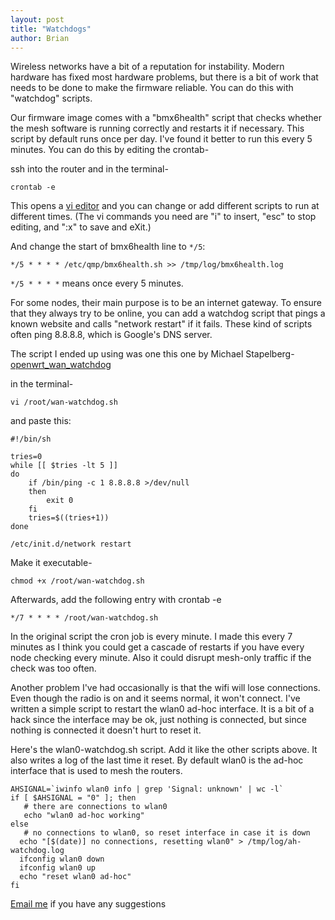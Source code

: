 ```yaml
---
layout: post
title: "Watchdogs"
author: Brian
---
```


Wireless networks have a bit of a reputation for instability. Modern hardware has fixed most hardware problems, but there is a bit of work that needs to be done to make the firmware reliable. You can do this with "watchdog" scripts.

Our firmware image comes with a "bmx6health" script that checks whether the mesh software is running correctly and restarts it if necessary. This script by default runs once per day. I've found it better to run this every 5 minutes. You can do this by editing the crontab-

ssh into the router and in the terminal-

```
crontab -e
```

This opens a [vi editor](http://www.lagmonster.org/docs/vi.html) and you can change or add different scripts to run at different times. (The vi commands you need are "i" to insert, "esc" to stop editing, and ":x" to save and eXit.)

And change the start of bmx6health line to `*/5`:

```
*/5 * * * * /etc/qmp/bmx6health.sh >> /tmp/log/bmx6health.log
```

`*/5 * * * *` means once every 5 minutes.

For some nodes, their main purpose is to be an internet gateway. To ensure that they always try to be online, you can add a watchdog script that pings a known website and calls "network restart" if it fails. These kind of scripts often ping 8.8.8.8, which is Google's DNS server.

The script I ended up using was one this one by Michael Stapelberg- [openwrt_wan_watchdog](http://michael.stapelberg.de/Artikel/openwrt_wan_watchdog)

in the terminal-

```
vi /root/wan-watchdog.sh
```

and paste this:

```
#!/bin/sh

tries=0
while [[ $tries -lt 5 ]]
do
	if /bin/ping -c 1 8.8.8.8 >/dev/null
	then
		exit 0
	fi
	tries=$((tries+1))
done

/etc/init.d/network restart
```

Make it executable- 

```
chmod +x /root/wan-watchdog.sh
```

Afterwards, add the following entry with crontab -e

```
*/7 * * * * /root/wan-watchdog.sh
```

In the original script the cron job is every minute. I made this every 7 minutes as I think you could get a cascade of restarts if you have every node checking every minute. Also it could disrupt mesh-only traffic if the check was too often.

Another problem I've had occasionally is that the wifi will lose connections. Even though the radio is on and it seems normal, it won't connect. I've written a simple script to restart the wlan0 ad-hoc interface. It is a bit of a hack since the interface may be ok, just nothing is connected, but since nothing is connected it doesn't hurt to reset it.

Here's the wlan0-watchdog.sh script. Add it like the other scripts above. It also writes a log of the last time it reset. By default wlan0 is the ad-hoc interface that is used to mesh the routers.

```
AHSIGNAL=`iwinfo wlan0 info | grep 'Signal: unknown' | wc -l`
if [ $AHSIGNAL = "0" ]; then
   # there are connections to wlan0
   echo "wlan0 ad-hoc working"
else
   # no connections to wlan0, so reset interface in case it is down
  echo "[$(date)] no connections, resetting wlan0" > /tmp/log/ah-watchdog.log
  ifconfig wlan0 down
  ifconfig wlan0 up
  echo "reset wlan0 ad-hoc"
fi
```

[Email me](mailto:brian@nycmesh.net) if you have any suggestions



